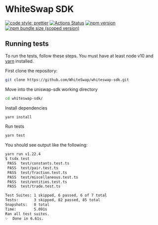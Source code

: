 # WhiteSwap SDK

[![code style: prettier](https://img.shields.io/badge/code_style-prettier-ff69b4.svg?style=flat-square)](https://github.com/prettier/prettier)
[![Actions Status](https://github.com/WhiteSwap/whiteswap-sdk/workflows/CI/badge.svg)](https://github.com/WhiteSwap/whiteswap-sdk)
[![npm version](https://img.shields.io/npm/v/@whiteswap/sdk/latest.svg)](https://www.npmjs.com/package/@whiteswap/sdk/v/latest)
[![npm bundle size (scoped version)](https://img.shields.io/bundlephobia/minzip/@whiteswap/sdk/latest.svg)](https://bundlephobia.com/result?p=@whiteswap/sdk@latest)

## Running tests

To run the tests, follow these steps. You must have at least node v10 and [yarn](https://yarnpkg.com/) installed.

First clone the repository:

```sh
git clone https://github.com/WhiteSwap/whiteswap-sdk.git
```

Move into the uniswap-sdk working directory

```sh
cd whiteswap-sdk/
```

Install dependencies

```sh
yarn install
```

Run tests

```sh
yarn test
```

You should see output like the following:

```sh
yarn run v1.22.4
$ tsdx test
 PASS  test/constants.test.ts
 PASS  test/pair.test.ts
 PASS  test/fraction.test.ts
 PASS  test/miscellaneous.test.ts
 PASS  test/entities.test.ts
 PASS  test/trade.test.ts

Test Suites: 1 skipped, 6 passed, 6 of 7 total
Tests:       3 skipped, 82 passed, 85 total
Snapshots:   0 total
Time:        5.091s
Ran all test suites.
✨  Done in 6.61s.
```

